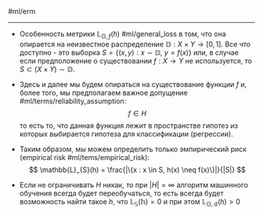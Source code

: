 #ml/erm

---

* Особенность метрики $\mathbb{L}_{\mathbb{D}, f}(h)$ #ml/general_loss в том, что она опирается на неизвестное распределение $\mathbb{D}: X \times Y \rightarrow [0, 1]$. Все что доступно - это выборка $S = \{(x, y): x \sim \mathbb{D},\ y = f(x)\}$ или, в случае если предположение о существовании $f: X \rightarrow Y$ не используется, то $S \subset (X \times Y) \sim \mathbb{D}$. 
* Здесь и далее мы будем опираться на существование функции $f$  и, более того, мы предполагаем важное допущение #ml/terms/reliability_assumption:
$$f \in H$$
	то есть то, что данная функция лежит в пространстве гипотез из которых выбирается гипотеза для классификации (регрессии).

* Таким образом, мы можем определить только эмпирический риск (empirical risk #ml/tems/empirical_risk):
$$ \mathbb{L}_{S}(h) = \frac{|\{x : x \in S, h(x) \neq f(x)\}|}{|S|} $$
* Если не ограничивать $H$ никак, то при $|H| = \infty$ алгоритм машинного обучения всегда будет переобучаться, то есть всегда будет возможность найти такое $h$, что $\mathbb{L_{S}(h)} = 0$ и при этом $\mathbb{L_{\mathbb{D},d}}(h) > 0$